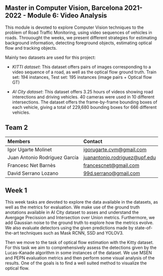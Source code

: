 ## Master in Computer Vision, Barcelona 2021-2022 - Module 6: Video Analysis

This module is devoted to explore Computer Vision techniques to the problem of Road Traffic Monitoring, 
using video sequences of vehicles in roads. Throuought the weeks, we present different strategies for estimating 
background information, detecting foreground objects, estimating optical flow and tracking objects.

Mainly two datasets are used for this project:

- *KITTI dataset*: This dataset offers pairs of images corresponding to a video sequence of a road, as well as the optical flow ground truth.
  Train set: 194 instances, Test set: 195 instances (image pairs + Optical flow GT)

- *AI City dataset*: This dataset offers 3.25 hours of videos showing road interections and driving vehicles. 40 cameras were used in 10 different intersections.
The dataset offers the frame-by-frame bounding boxes of each vehicle, giving a total of 229,680 bounding boxes for 666 different vehicles.

## Team 2

| Members | Contact |
| :---         |   :---    | 
| Igor Ugarte Molinet | igorugarte.cvm@gmail.com | 
| Juan Antonio Rodríguez García | juanantonio.rodriguez@upf.edu  |
| Francesc Net Barnès | francescnet@gmail.com  |
| David Serrano Lozano | 99d.serrano@gmail.com |

## Week 1

This week tasks are devoted to explore the data available in the datasets, as well as the metrics for evaluation.
We make use of the ground truth anotations available in AI City dataset to asses and understand the Avergage Precission and 
Intersection over Union metrics. Furthermore, we add Gaussian noise to the ground truth to explore how the metrics evolve.
We also evaluate detectors using the given predictions made by state-of-the-art techniques such as Mask RCNN, SSD and YOLOV3.

Then we move to the task of optical flow estimation with the Kitty dataset. For this task we aim to comprehensively assess the 
detections given by the Lucas-Kanade algorithm in some instances of the dataset. We use MSEN and PEPN evaluation metrics and 
then perform some visual analysis of the results. One of the goals is to find a well suited method to visualize the optical flow.
